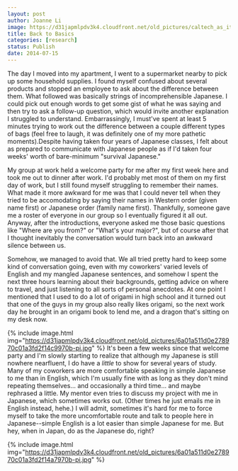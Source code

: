 ```yaml
---
layout: post
author: Joanne Li
image: https://d31japmlpdv3k4.cloudfront.net/old_pictures/caltech_as_it_happens/6a0105349b8251970b01a73dea121f970d.jpg
title: Back to Basics
categories: [research]
status: Publish
date: 2014-07-15
---
```


The day I moved into my apartment, I went to a supermarket nearby to pick up some household supplies. I found myself confused about several products and stopped an employee to ask about the difference between them. What followed was basically strings of incomprehensible Japanese. I could pick out enough words to get some gist of what he was saying and then try to ask a follow-up question, which would invite another explanation I struggled to understand. Embarrassingly, I must've spent at least 5 minutes trying to work out the difference between a couple different types of bags (feel free to laugh, it was definitely one of my more pathetic moments).Despite having taken four years of Japanese classes, I felt about as prepared to communicate with Japanese people as if I'd taken four weeks' worth of bare-minimum "survival Japanese."

My group at work held a welcome party for me after my first week here and took me out to dinner after work. I'd probably met most of them on my first day of work, but I still found myself struggling to remember their names. What made it more awkward for me was that I could never tell when they tried to be accomodating by saying their names in Western order (given name first) or Japanese order (family name first). Thankfully, someone gave me a roster of everyone in our group so I eventually figured it all out. Anyway, after the introductions, everyone asked me those basic questions like "Where are you from?" or "What's your major?", but of course after that I thought inevitably the conversation would turn back into an awkward silence between us.

Somehow, we managed to avoid that. We all tried pretty hard to keep some kind of conversation going, even with my coworkers' varied levels of English and my mangled Japanese sentences, and somehow I spent the next three hours learning about their backgrounds, getting advice on where to travel, and just listening to all sorts of personal anecdotes. At one point I mentioned that I used to do a lot of origami in high school and it turned out that one of the guys in my group also really likes origami, so the next work day he brought in an origami book to lend me, and a dragon that's sitting on my desk now.


{% include image.html img="https://d31japmlpdv3k4.cloudfront.net/old_pictures/6a01a511d0e278970c01a3fd2f14c9970b-pi.jpg" %}
It's been a few weeks since that welcome party and I'm slowly starting to realize that although my Japanese is still nowhere nearfluent, I do have a *little* to show for several years of study. Many of my coworkers are more comfortable speaking in simple Japanese to me than in English, which I'm usually fine with as long as they don't mind repeating themselves... and occasionally a third time... and maybe rephrased a little. My mentor even tries to discuss my project with me in Japanese, which sometimes works out. (Other times he just emails me in English instead, hehe.)
I will admit, sometimes it's hard for me to force myself to take the more uncomfortable route and talk to people here in Japanese--simple English is a lot easier than simple Japanese for me. But hey, when in Japan, do as the Japanese do, right?


{% include image.html img="https://d31japmlpdv3k4.cloudfront.net/old_pictures/6a01a511d0e278970c01a3fd2f14a7970b-pi.jpg" %}
